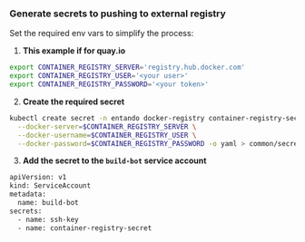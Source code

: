 ### Generate secrets to pushing to external registry

Set the required env vars to simplify the process:

1. **This example if for quay.io**
```bash
export CONTAINER_REGISTRY_SERVER='registry.hub.docker.com' 
export CONTAINER_REGISTRY_USER='<your user>'
export CONTAINER_REGISTRY_PASSWORD='<your token>'
```

2. **Create the required secret**
```bash
kubectl create secret -n entando docker-registry container-registry-secret \
  --docker-server=$CONTAINER_REGISTRY_SERVER \
  --docker-username=$CONTAINER_REGISTRY_USER \
  --docker-password=$CONTAINER_REGISTRY_PASSWORD -o yaml > common/secrets/docker-registry.yaml
```

3. **Add the secret to the `build-bot` service account**
```bash
apiVersion: v1
kind: ServiceAccount
metadata:
  name: build-bot
secrets:
  - name: ssh-key
  - name: container-registry-secret
```
